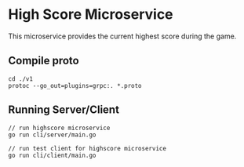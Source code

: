 # High Score Microservice
This microservice provides the current highest score during the game.

## Compile proto
```
cd ./v1
protoc --go_out=plugins=grpc:. *.proto
```

## Running Server/Client
```
// run highscore microservice
go run cli/server/main.go

// run test client for highscore microservice
go run cli/client/main.go
```

